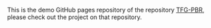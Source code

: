 This is the demo GitHub pages repository of the repository [TFG-PBR](https://github.com/eritzyg/TFG-PBR), please check out the project on that repository.